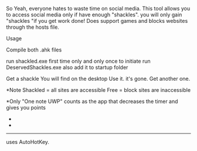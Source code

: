 So Yeah, everyone hates to waste time on social media. This tool allows you to access social media only if have enough "shackles". you will only gain "shackles "if you get work done!  Does support games and blocks websites through the hosts file.








Usage

Compile both .ahk files

 
run shackled.exe first time only and only once to initiate 
run DeservedShackles.exe also add it to startup folder

Get a shackle
You will find on the desktop
Use it. it's gone. Get another one.














*Note
 Shackled = all sites are accessible
 Free = block sites are inaccessible

*Only "One note UWP" counts as the app that decreases the timer and gives you points


*
*
***
uses AutoHotKey.

